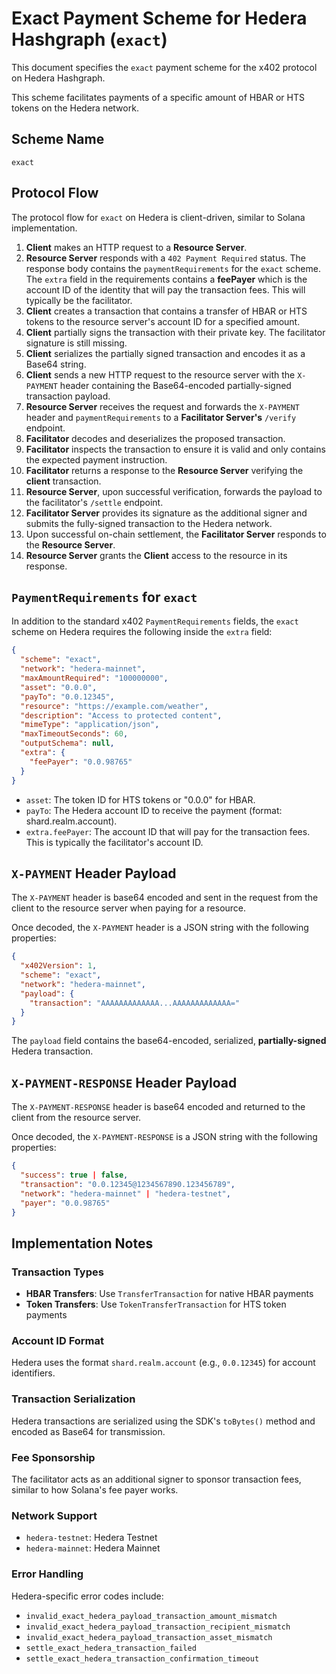 # Exact Payment Scheme for Hedera Hashgraph (`exact`)

This document specifies the `exact` payment scheme for the x402 protocol on Hedera Hashgraph.

This scheme facilitates payments of a specific amount of HBAR or HTS tokens on the Hedera network.

## Scheme Name

`exact`

## Protocol Flow

The protocol flow for `exact` on Hedera is client-driven, similar to Solana implementation.

1. **Client** makes an HTTP request to a **Resource Server**.
2. **Resource Server** responds with a `402 Payment Required` status. The response body contains the `paymentRequirements` for the `exact` scheme. The `extra` field in the requirements contains a **feePayer** which is the account ID of the identity that will pay the transaction fees. This will typically be the facilitator.
3. **Client** creates a transaction that contains a transfer of HBAR or HTS tokens to the resource server's account ID for a specified amount.
4. **Client** partially signs the transaction with their private key. The facilitator signature is still missing.
5. **Client** serializes the partially signed transaction and encodes it as a Base64 string.
6. **Client** sends a new HTTP request to the resource server with the `X-PAYMENT` header containing the Base64-encoded partially-signed transaction payload.
7. **Resource Server** receives the request and forwards the `X-PAYMENT` header and `paymentRequirements` to a **Facilitator Server's** `/verify` endpoint.
8. **Facilitator** decodes and deserializes the proposed transaction.
9. **Facilitator** inspects the transaction to ensure it is valid and only contains the expected payment instruction.
10. **Facilitator** returns a response to the **Resource Server** verifying the **client** transaction.
11. **Resource Server**, upon successful verification, forwards the payload to the facilitator's `/settle` endpoint.
12. **Facilitator Server** provides its signature as the additional signer and submits the fully-signed transaction to the Hedera network.
13. Upon successful on-chain settlement, the **Facilitator Server** responds to the **Resource Server**.
14. **Resource Server** grants the **Client** access to the resource in its response.

## `PaymentRequirements` for `exact`

In addition to the standard x402 `PaymentRequirements` fields, the `exact` scheme on Hedera requires the following inside the `extra` field:

```json
{
  "scheme": "exact",
  "network": "hedera-mainnet",
  "maxAmountRequired": "100000000",
  "asset": "0.0.0",
  "payTo": "0.0.12345",
  "resource": "https://example.com/weather",
  "description": "Access to protected content",
  "mimeType": "application/json",
  "maxTimeoutSeconds": 60,
  "outputSchema": null,
  "extra": {
    "feePayer": "0.0.98765"
  }
}
```

- `asset`: The token ID for HTS tokens or "0.0.0" for HBAR.
- `payTo`: The Hedera account ID to receive the payment (format: shard.realm.account).
- `extra.feePayer`: The account ID that will pay for the transaction fees. This is typically the facilitator's account ID.

## `X-PAYMENT` Header Payload

The `X-PAYMENT` header is base64 encoded and sent in the request from the client to the resource server when paying for a resource.

Once decoded, the `X-PAYMENT` header is a JSON string with the following properties:

```json
{
  "x402Version": 1,
  "scheme": "exact",
  "network": "hedera-mainnet",
  "payload": {
    "transaction": "AAAAAAAAAAAAA...AAAAAAAAAAAAA="
  }
}
```

The `payload` field contains the base64-encoded, serialized, **partially-signed** Hedera transaction.

## `X-PAYMENT-RESPONSE` Header Payload

The `X-PAYMENT-RESPONSE` header is base64 encoded and returned to the client from the resource server.

Once decoded, the `X-PAYMENT-RESPONSE` is a JSON string with the following properties:

```json
{
  "success": true | false,
  "transaction": "0.0.12345@1234567890.123456789",
  "network": "hedera-mainnet" | "hedera-testnet",
  "payer": "0.0.98765"
}
```

## Implementation Notes

### Transaction Types
- **HBAR Transfers**: Use `TransferTransaction` for native HBAR payments
- **Token Transfers**: Use `TokenTransferTransaction` for HTS token payments

### Account ID Format
Hedera uses the format `shard.realm.account` (e.g., `0.0.12345`) for account identifiers.

### Transaction Serialization
Hedera transactions are serialized using the SDK's `toBytes()` method and encoded as Base64 for transmission.

### Fee Sponsorship
The facilitator acts as an additional signer to sponsor transaction fees, similar to how Solana's fee payer works.

### Network Support
- `hedera-testnet`: Hedera Testnet
- `hedera-mainnet`: Hedera Mainnet

### Error Handling
Hedera-specific error codes include:
- `invalid_exact_hedera_payload_transaction_amount_mismatch`
- `invalid_exact_hedera_payload_transaction_recipient_mismatch` 
- `invalid_exact_hedera_payload_transaction_asset_mismatch`
- `settle_exact_hedera_transaction_failed`
- `settle_exact_hedera_transaction_confirmation_timeout`